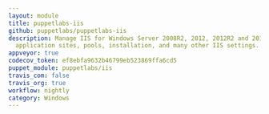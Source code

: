 ```yaml
---
layout: module
title: puppetlabs-iis
github: puppetlabs/puppetlabs-iis
description: Manage IIS for Windows Server 2008R2, 2012, 2012R2 and 2016. Maintain
  application sites, pools, installation, and many other IIS settings.
appveyor: true
codecov_token: ef8ebfa9632b46799eb523869ffa6cd5
puppet_module: puppetlabs/iis
travis_com: false
travis_org: true
workflow: nightly
category: Windows
---
```

